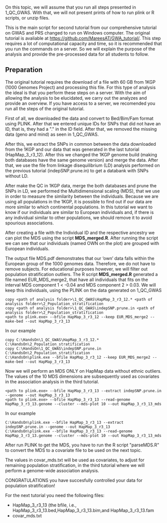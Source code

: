On  this topic, we will assume that you run all steps presented in 1_QC_GWAS. With that, we will not present prints of how to run plink or R scripts, or unzip files.

This is the main script for second tutorial from our comprehensive tutorial on GWAS and PRS changed to run on Windows computer. The original tutorial is avaliable at https://github.com/MareesAT/GWA_tutorial/. This step requires a lot of computational capacity and time, so it is recommended that you run the commands on a server. So we will explain the purpose of the analysis and provide the pre-processed data for all students to follow.

## Preparation

The original tutorial requires the download of a file with 60 GB from 1KGP (1000 Genomes Project) and processing this file. For this type of analysis the ideal is that you perform these steps on a server. With the aim of allowing the analysis to be elucidated, we carry out the analyzes and provide an overview. If you have access to a server, we recomended you run all the steps of the original tutorial.

First of all, we downloaded the data and convert to Bed/Bim/Fam format using PLINK. After that we entered unique IDs for SNPs that did not have an ID, that is, they had a "." in the ID field. After that, we removed the missing data (geno and mind) as seen in 1_QC_GWAS.

After this, we extract the SNPs in common between the data downloaded from the 1KGP and our data that was generated in the last tutorial (HapMap_3_r3_12). After this we changed the 1KGP genome build (making both databases have the same genome version) and merge the data. After that, we use the file from linkage disequilibrium (LD) analysis performed on the previous tutorial (indepSNP.prune.in) to get a databank with SNPs without LD.

After make the QC in 1KGP data, merge the both databases and prune the SNPs in LD, we performed the Multidimensional scaling (MDS), that we use in order to measure the similarity between the individuals. Because we are using all populations in the 1KGP, it is possible to find out if our data are more similar to which continental populations. In this tutorial we want to know if our individuals are similar to European individuals and, if there is any individual similar to other populations, we should remove it to avoid spourious associations.

After creating a file with the Individual ID and the respective ancestry we can plot the MDS using the script **MDS_merged.R**. After running the script we can see that our individuals (named OWN on the plot) are grouped with European individuals.

The output file MDS.pdf demonstrates that our ‘own’ data falls within the European group of the 1000 genomes data. Therefore, we do not have to remove subjects.
For educational purposes however, we will filter out population stratification outliers. The R script **MDS_merged.R** generated a file named EUR_MDS_merge2, that have all individuals that fits on the interval MDS component 1 < -0.04 and MDS component 2 > 0.03. We will keep this individuals, using the PLINK on the data generated on 1_QC_GWAS
```
copy <path of analysis folder>\1_QC_GWAS\HapMap_3_r3_12.* <path of analysis folder>\2_Population_stratification
copy <path of analysis folder>\1_QC_GWAS\indepSNP.prune.in <path of analysis folder>\2_Population_stratification
<path to plink.exe> --bfile HapMap_3_r3_12 --keep EUR_MDS_merge2 --make-bed --out HapMap_3_r3_13
```

In our example

```
copy C:\HandsOn\1_QC_GWAS\HapMap_3_r3_12.* C:\HandsOn\2_Population_stratification
copy C:\HandsOn\1_QC_GWAS\indepSNP.prune.in C:\HandsOn\2_Population_stratification
C:\HandsOn\plink.exe --bfile HapMap_3_r3_12 --keep EUR_MDS_merge2 --make-bed --out HapMap_3_r3_13
```

Now we will perform an MDS ONLY on HapMap data without ethnic outliers. The values of the 10 MDS dimensions are subsequently used as covariates in the association analysis in the third tutorial.

```
<path to plink.exe> --bfile HapMap_3_r3_13 --extract indepSNP.prune.in --genome --out HapMap_3_r3_13
<path to plink.exe> --bfile HapMap_3_r3_13 --read-genome HapMap_3_r3_13.genome --cluster --mds-plot 10 --out HapMap_3_r3_13_mds
```

In our example

```
C:\HandsOn\plink.exe --bfile HapMap_3_r3_13 --extract indepSNP.prune.in --genome --out HapMap_3_r3_13
C:\HandsOn\plink.exe --bfile HapMap_3_r3_13 --read-genome HapMap_3_r3_13.genome --cluster --mds-plot 10 --out HapMap_3_r3_13_mds
```

After run PLINK to get the MDS, you have to run the R script "parseMDS.R" to convert the MDS to a covariate file to be used on the next topic.

The values in covar_mds.txt will be used as covariates, to adjust for remaining population stratification, in the third tutorial where we will perform a genome-wide association analysis.

CONGRATULATIONS you have succesfully controlled your data for population stratification!

For the next tutorial you need the following files:
- HapMap_3_r3_13 (the bfile, i.e., HapMap_3_r3_13.bed,HapMap_3_r3_13.bim,and HapMap_3_r3_13.fam
- covar_mds.txt

